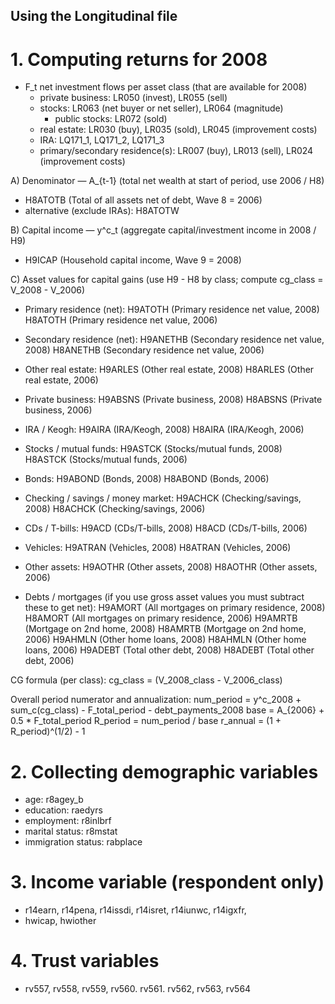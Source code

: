 ## Using the Longitudinal file

# 1. Computing returns for 2008

* F_t net investment flows per asset class (that are available for 2008)
    * private business: LR050 (invest), LR055 (sell)
    * stocks: LR063 (net buyer or net seller), LR064 (magnitude)
        * public stocks: LR072 (sold)
    * real estate: LR030 (buy), LR035 (sold), LR045 (improvement costs)
    * IRA: LQ171_1, LQ171_2, LQ171_3
    * primary/secondary residence(s): LR007 (buy), LR013 (sell), LR024 (improvement costs)

A) Denominator — A_{t-1} (total net wealth at start of period, use 2006 / H8)
   - H8ATOTB   (Total of all assets net of debt, Wave 8 = 2006)
   - alternative (exclude IRAs): H8ATOTW

B) Capital income — y^c_t (aggregate capital/investment income in 2008 / H9)
   - H9ICAP    (Household capital income, Wave 9 = 2008)

C) Asset values for capital gains (use H9 - H8 by class; compute cg_class = V_2008 - V_2006)
   - Primary residence (net):
       H9ATOTH   (Primary residence net value, 2008)
       H8ATOTH   (Primary residence net value, 2006)
   - Secondary residence (net):
       H9ANETHB  (Secondary residence net value, 2008)
       H8ANETHB  (Secondary residence net value, 2006)
   - Other real estate:
       H9ARLES   (Other real estate, 2008)
       H8ARLES   (Other real estate, 2006)
   - Private business:
       H9ABSNS   (Private business, 2008)
       H8ABSNS   (Private business, 2006)
   - IRA / Keogh:
       H9AIRA    (IRA/Keogh, 2008)
       H8AIRA    (IRA/Keogh, 2006)
   - Stocks / mutual funds:
       H9ASTCK   (Stocks/mutual funds, 2008)
       H8ASTCK   (Stocks/mutual funds, 2006)
   - Bonds:
       H9ABOND   (Bonds, 2008)
       H8ABOND   (Bonds, 2006)
   - Checking / savings / money market:
       H9ACHCK   (Checking/savings, 2008)
       H8ACHCK   (Checking/savings, 2006)
   - CDs / T-bills:
       H9ACD     (CDs/T-bills, 2008)
       H8ACD     (CDs/T-bills, 2006)
   - Vehicles:
       H9ATRAN   (Vehicles, 2008)
       H8ATRAN   (Vehicles, 2006)
   - Other assets:
       H9AOTHR   (Other assets, 2008)
       H8AOTHR   (Other assets, 2006)

   - Debts / mortgages (if you use gross asset values you must subtract these to get net):
       H9AMORT   (All mortgages on primary residence, 2008)
       H8AMORT   (All mortgages on primary residence, 2006)
       H9AMRTB   (Mortgage on 2nd home, 2008)
       H8AMRTB   (Mortgage on 2nd home, 2006)
       H9AHMLN   (Other home loans, 2008)
       H8AHMLN   (Other home loans, 2006)
       H9ADEBT   (Total other debt, 2008)
       H8ADEBT   (Total other debt, 2006)

CG formula (per class):
   cg_class = (V_2008_class - V_2006_class)

Overall period numerator and annualization:
   num_period = y^c_2008 + sum_c(cg_class) - F_total_period - debt_payments_2008
   base = A_{2006} + 0.5 * F_total_period
   R_period = num_period / base
   r_annual = (1 + R_period)^(1/2) - 1


# 2. Collecting demographic variables

* age: r8agey_b
* education: raedyrs
* employment: r8inlbrf
* marital status: r8mstat
* immigration status: rabplace

# 3. Income variable (respondent only)
* r14earn, r14pena, r14issdi, r14isret, r14iunwc, r14igxfr,
* hwicap, hwiother

# 4. Trust variables
* rv557, rv558, rv559, rv560. rv561. rv562, rv563, rv564